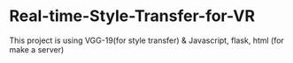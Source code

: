 # Real-time-Style-Transfer-for-VR
This project is using VGG-19(for style transfer) &amp; Javascript, flask, html (for make a server)
